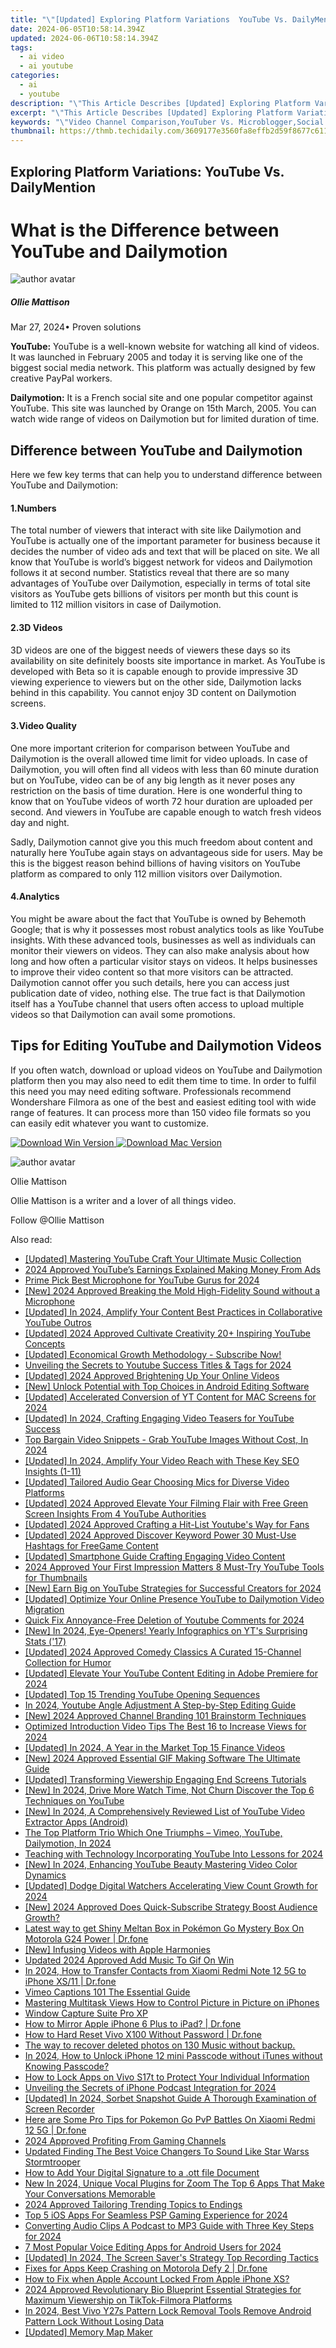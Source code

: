 ```yaml
---
title: "\"[Updated] Exploring Platform Variations  YouTube Vs. DailyMention\""
date: 2024-06-05T10:58:14.394Z
updated: 2024-06-06T10:58:14.394Z
tags:
  - ai video
  - ai youtube
categories:
  - ai
  - youtube
description: "\"This Article Describes [Updated] Exploring Platform Variations: YouTube Vs. DailyMention\""
excerpt: "\"This Article Describes [Updated] Exploring Platform Variations: YouTube Vs. DailyMention\""
keywords: "\"Video Channel Comparison,YouTuber Vs. Microblogger,Social Media Content Strategies,Media Platform Dynamics,Vlog Vs. Tweets Analysis,Engagement Metrics: YouTube,Mention Impact on Followers\""
thumbnail: https://thmb.techidaily.com/3609177e3560fa8effb2d59f8677c6110107a707b47535bc397c5818cfbe880e.jpg
---
```


## Exploring Platform Variations: YouTube Vs. DailyMention

# What is the Difference between YouTube and Dailymotion

![author avatar](https://images.wondershare.com/filmora/article-images/ollie-mattison.jpg)

##### Ollie Mattison

 Mar 27, 2024• Proven solutions

**YouTube:** YouTube is a well-known website for watching all kind of videos. It was launched in February 2005 and today it is serving like one of the biggest social media network. This platform was actually designed by few creative PayPal workers.

**Dailymotion:** It is a French social site and one popular competitor against YouTube. This site was launched by Orange on 15th March, 2005\. You can watch wide range of videos on Dailymotion but for limited duration of time.

## Difference between YouTube and Dailymotion

 Here we few key terms that can help you to understand difference between YouTube and Dailymotion:

#### 1.Numbers

 The total number of viewers that interact with site like Dailymotion and YouTube is actually one of the important parameter for business because it decides the number of video ads and text that will be placed on site. We all know that YouTube is world’s biggest network for videos and Dailymotion follows it at second number. Statistics reveal that there are so many advantages of YouTube over Dailymotion, especially in terms of total site visitors as YouTube gets billions of visitors per month but this count is limited to 112 million visitors in case of Dailymotion.

#### 2.3D Videos

 3D videos are one of the biggest needs of viewers these days so its availability on site definitely boosts site importance in market. As YouTube is developed with Beta so it is capable enough to provide impressive 3D viewing experience to viewers but on the other side, Dailymotion lacks behind in this capability. You cannot enjoy 3D content on Dailymotion screens.

#### 3.Video Quality

 One more important criterion for comparison between YouTube and Dailymotion is the overall allowed time limit for video uploads. In case of Dailymotion, you will often find all videos with less than 60 minute duration but on YouTube, video can be of any big length as it never poses any restriction on the basis of time duration. Here is one wonderful thing to know that on YouTube videos of worth 72 hour duration are uploaded per second. And viewers in YouTube are capable enough to watch fresh videos day and night.

 Sadly, Dailymotion cannot give you this much freedom about content and naturally here YouTube again stays on advantageous side for users. May be this is the biggest reason behind billions of having visitors on YouTube platform as compared to only 112 million visitors over Dailymotion.

#### 4.Analytics

 You might be aware about the fact that YouTube is owned by Behemoth Google; that is why it possesses most robust analytics tools as like YouTube insights. With these advanced tools, businesses as well as individuals can monitor their viewers on videos. They can also make analysis about how long and how often a particular visitor stays on videos. It helps businesses to improve their video content so that more visitors can be attracted. Dailymotion cannot offer you such details, here you can access just publication date of video, nothing else. The true fact is that Dailymotion itself has a YouTube channel that users often access to upload multiple videos so that Dailymotion can avail some promotions.

## Tips for Editing YouTube and Dailymotion Videos

 If you often watch, download or upload videos on YouTube and Dailymotion platform then you may also need to edit them time to time. In order to fulfil this need you may need editing software. Professionals recommend Wondershare Filmora as one of the best and easiest editing tool with wide range of features. It can process more than 150 video file formats so you can easily edit whatever you want to customize.

[![Download Win Version](https://images.wondershare.com/filmora/guide/download-btn-win.jpg) ](https://tools.techidaily.com/wondershare/filmora/download/) [![Download Mac Version](https://images.wondershare.com/filmora/guide/download-btn-mac.jpg) ](https://tools.techidaily.com/wondershare/filmora/download/)

![author avatar](https://images.wondershare.com/filmora/article-images/ollie-mattison.jpg)

Ollie Mattison

Ollie Mattison is a writer and a lover of all things video.

Follow @Ollie Mattison

<span class="atpl-alsoreadstyle">Also read:</span>
<div><ul>
<li><a href="https://facebook-video-footage.techidaily.com/updated-mastering-youtube-craft-your-ultimate-music-collection/"><u>[Updated] Mastering YouTube  Craft Your Ultimate Music Collection</u></a></li>
<li><a href="https://facebook-video-footage.techidaily.com/2024-approved-youtubes-earnings-explained-making-money-from-ads/"><u>2024 Approved  YouTube’s Earnings Explained  Making Money From Ads</u></a></li>
<li><a href="https://facebook-video-footage.techidaily.com/prime-pick-best-microphone-for-youtube-gurus-for-2024/"><u>Prime Pick  Best Microphone for YouTube Gurus for 2024</u></a></li>
<li><a href="https://facebook-video-footage.techidaily.com/new-2024-approved-breaking-the-mold-high-fidelity-sound-without-a-microphone/"><u>[New] 2024 Approved  Breaking the Mold  High-Fidelity Sound without a Microphone</u></a></li>
<li><a href="https://facebook-video-footage.techidaily.com/updated-in-2024-amplify-your-content-best-practices-in-collaborative-youtube-outros/"><u>[Updated] In 2024, Amplify Your Content  Best Practices in Collaborative YouTube Outros</u></a></li>
<li><a href="https://facebook-video-footage.techidaily.com/updated-2024-approved-cultivate-creativity-20plus-inspiring-youtube-concepts/"><u>[Updated] 2024 Approved  Cultivate Creativity  20+ Inspiring YouTube Concepts</u></a></li>
<li><a href="https://facebook-video-footage.techidaily.com/updated-economical-growth-methodology-subscribe-now/"><u>[Updated] Economical Growth Methodology - Subscribe Now!</u></a></li>
<li><a href="https://facebook-video-footage.techidaily.com/unveiling-the-secrets-to-youtube-success-titles-and-tags-for-2024/"><u>Unveiling the Secrets to Youtube Success  Titles & Tags for 2024</u></a></li>
<li><a href="https://facebook-video-footage.techidaily.com/updated-2024-approved-brightening-up-your-online-videos/"><u>[Updated] 2024 Approved  Brightening Up Your Online Videos</u></a></li>
<li><a href="https://facebook-video-footage.techidaily.com/new-unlock-potential-with-top-choices-in-android-editing-software/"><u>[New] Unlock Potential with Top Choices in Android Editing Software</u></a></li>
<li><a href="https://facebook-video-footage.techidaily.com/updated-accelerated-conversion-of-yt-content-for-mac-screens-for-2024/"><u>[Updated] Accelerated Conversion of YT Content for MAC Screens for 2024</u></a></li>
<li><a href="https://facebook-video-footage.techidaily.com/updated-in-2024-crafting-engaging-video-teasers-for-youtube-success/"><u>[Updated] In 2024, Crafting Engaging Video Teasers for YouTube Success</u></a></li>
<li><a href="https://facebook-video-footage.techidaily.com/top-bargain-video-snippets-grab-youtube-images-without-cost-in-2024/"><u>Top Bargain Video Snippets - Grab YouTube Images Without Cost, In 2024</u></a></li>
<li><a href="https://facebook-video-footage.techidaily.com/updated-in-2024-amplify-your-video-reach-with-these-key-seo-insights-1-11/"><u>[Updated] In 2024, Amplify Your Video Reach with These Key SEO Insights (1-11)</u></a></li>
<li><a href="https://facebook-video-footage.techidaily.com/updated-tailored-audio-gear-choosing-mics-for-diverse-video-platforms/"><u>[Updated] Tailored Audio Gear  Choosing Mics for Diverse Video Platforms</u></a></li>
<li><a href="https://facebook-video-footage.techidaily.com/updated-2024-approved-elevate-your-filming-flair-with-free-green-screen-insights-from-4-youtube-authorities/"><u>[Updated] 2024 Approved  Elevate Your Filming Flair with Free Green Screen Insights From 4 YouTube Authorities</u></a></li>
<li><a href="https://facebook-video-footage.techidaily.com/updated-2024-approved-crafting-a-hit-list-youtubes-way-for-fans/"><u>[Updated] 2024 Approved  Crafting a Hit-List  Youtube's Way for Fans</u></a></li>
<li><a href="https://facebook-video-footage.techidaily.com/updated-2024-approved-discover-keyword-power-30-must-use-hashtags-for-freegame-content/"><u>[Updated] 2024 Approved  Discover Keyword Power  30 Must-Use Hashtags for FreeGame Content</u></a></li>
<li><a href="https://facebook-video-footage.techidaily.com/updated-smartphone-guide-crafting-engaging-video-content/"><u>[Updated] Smartphone Guide  Crafting Engaging Video Content</u></a></li>
<li><a href="https://facebook-video-footage.techidaily.com/2024-approved-your-first-impression-matters-8-must-try-youtube-tools-for-thumbnails/"><u>2024 Approved  Your First Impression Matters  8 Must-Try YouTube Tools for Thumbnails</u></a></li>
<li><a href="https://facebook-video-footage.techidaily.com/new-earn-big-on-youtube-strategies-for-successful-creators-for-2024/"><u>[New] Earn Big on YouTube  Strategies for Successful Creators for 2024</u></a></li>
<li><a href="https://facebook-video-footage.techidaily.com/updated-optimize-your-online-presence-youtube-to-dailymotion-video-migration/"><u>[Updated] Optimize Your Online Presence  YouTube to Dailymotion Video Migration</u></a></li>
<li><a href="https://facebook-video-footage.techidaily.com/quick-fix-annoyance-free-deletion-of-youtube-comments-for-2024/"><u>Quick Fix  Annoyance-Free Deletion of Youtube Comments for 2024</u></a></li>
<li><a href="https://facebook-video-footage.techidaily.com/new-in-2024-eye-openers-yearly-infographics-on-yts-surprising-stats-17/"><u>[New] In 2024, Eye-Openers! Yearly Infographics on YT's Surprising Stats ('17)</u></a></li>
<li><a href="https://facebook-video-footage.techidaily.com/updated-2024-approved-comedy-classics-a-curated-15-channel-collection-for-humor/"><u>[Updated] 2024 Approved  Comedy Classics  A Curated 15-Channel Collection for Humor</u></a></li>
<li><a href="https://facebook-video-footage.techidaily.com/updated-elevate-your-youtube-content-editing-in-adobe-premiere-for-2024/"><u>[Updated] Elevate Your YouTube Content  Editing in Adobe Premiere for 2024</u></a></li>
<li><a href="https://facebook-video-footage.techidaily.com/updated-top-15-trending-youtube-opening-sequences/"><u>[Updated] Top 15 Trending YouTube Opening Sequences</u></a></li>
<li><a href="https://facebook-video-footage.techidaily.com/in-2024-youtube-angle-adjustment-a-step-by-step-editing-guide/"><u>In 2024, Youtube Angle Adjustment  A Step-by-Step Editing Guide</u></a></li>
<li><a href="https://facebook-video-footage.techidaily.com/new-2024-approved-channel-branding-101-brainstorm-techniques/"><u>[New] 2024 Approved  Channel Branding 101  Brainstorm Techniques</u></a></li>
<li><a href="https://facebook-video-footage.techidaily.com/optimized-introduction-video-tips-the-best-16-to-increase-views-for-2024/"><u>Optimized Introduction Video Tips  The Best 16 to Increase Views for 2024</u></a></li>
<li><a href="https://facebook-video-footage.techidaily.com/updated-in-2024-a-year-in-the-market-top-15-finance-videos/"><u>[Updated] In 2024, A Year in the Market  Top 15 Finance Videos</u></a></li>
<li><a href="https://facebook-video-footage.techidaily.com/new-2024-approved-essential-gif-making-software-the-ultimate-guide/"><u>[New] 2024 Approved  Essential GIF Making Software  The Ultimate Guide</u></a></li>
<li><a href="https://facebook-video-footage.techidaily.com/updated-transforming-viewership-engaging-end-screens-tutorials/"><u>[Updated] Transforming Viewership  Engaging End Screens Tutorials</u></a></li>
<li><a href="https://facebook-video-footage.techidaily.com/new-in-2024-drive-more-watch-time-not-churn-discover-the-top-6-techniques-on-youtube/"><u>[New] In 2024, Drive More Watch Time, Not Churn  Discover the Top 6 Techniques on YouTube</u></a></li>
<li><a href="https://facebook-video-footage.techidaily.com/new-in-2024-a-comprehensively-reviewed-list-of-youtube-video-extractor-apps-android/"><u>[New] In 2024, A Comprehensively Reviewed List of YouTube Video Extractor Apps (Android)</u></a></li>
<li><a href="https://facebook-video-footage.techidaily.com/the-top-platform-trio-which-one-triumphs-vimeo-youtube-dailymotion-in-2024/"><u>The Top Platform Trio  Which One Triumphs – Vimeo, YouTube, Dailymotion, In 2024</u></a></li>
<li><a href="https://facebook-video-footage.techidaily.com/teaching-with-technology-incorporating-youtube-into-lessons-for-2024/"><u>Teaching with Technology  Incorporating YouTube Into Lessons for 2024</u></a></li>
<li><a href="https://facebook-video-footage.techidaily.com/new-in-2024-enhancing-youtube-beauty-mastering-video-color-dynamics/"><u>[New] In 2024, Enhancing YouTube Beauty  Mastering Video Color Dynamics</u></a></li>
<li><a href="https://facebook-video-footage.techidaily.com/updated-dodge-digital-watchers-accelerating-view-count-growth-for-2024/"><u>[Updated] Dodge Digital Watchers  Accelerating View Count Growth for 2024</u></a></li>
<li><a href="https://facebook-video-footage.techidaily.com/new-2024-approved-does-quick-subscribe-strategy-boost-audience-growth/"><u>[New] 2024 Approved  Does Quick-Subscribe Strategy Boost Audience Growth?</u></a></li>
<li><a href="https://android-pokemon-go.techidaily.com/latest-way-to-get-shiny-meltan-box-in-pokemon-go-mystery-box-on-motorola-g24-power-drfone-by-drfone-virtual-android/"><u>Latest way to get Shiny Meltan Box in Pokémon Go Mystery Box On Motorola G24 Power | Dr.fone</u></a></li>
<li><a href="https://some-techniques.techidaily.com/new-infusing-videos-with-apple-harmonies/"><u>[New] Infusing Videos with Apple Harmonies</u></a></li>
<li><a href="https://audio-shaping.techidaily.com/updated-2024-approved-add-music-to-gif-on-win/"><u>Updated 2024 Approved Add Music To Gif On Win</u></a></li>
<li><a href="https://android-transfer.techidaily.com/in-2024-how-to-transfer-contacts-from-xiaomi-redmi-note-12-5g-to-iphone-xs11-drfone-by-drfone-transfer-from-android-transfer-from-android/"><u>In 2024, How to Transfer Contacts from Xiaomi Redmi Note 12 5G to iPhone XS/11 | Dr.fone</u></a></li>
<li><a href="https://vimeo-videos.techidaily.com/vimeo-captions-101-the-essential-guide/"><u>Vimeo Captions 101  The Essential Guide</u></a></li>
<li><a href="https://extra-resources.techidaily.com/mastering-multitask-views-how-to-control-picture-in-picture-on-iphones/"><u>Mastering Multitask Views  How to Control Picture in Picture on iPhones</u></a></li>
<li><a href="https://digital-screen-recording.techidaily.com/window-capture-suite-pro-xp/"><u>Window Capture Suite Pro XP</u></a></li>
<li><a href="https://screen-mirror.techidaily.com/how-to-mirror-apple-iphone-6-plus-to-ipad-drfone-by-drfone-ios/"><u>How to Mirror Apple iPhone 6 Plus to iPad? | Dr.fone</u></a></li>
<li><a href="https://techidaily.com/how-to-hard-reset-vivo-x100-without-password-drfone-by-drfone-reset-android-reset-android/"><u>How to Hard Reset Vivo X100 Without Password | Dr.fone</u></a></li>
<li><a href="https://techidaily.com/the-way-to-recover-deleted-photos-on-130-music-without-backup-by-fonelab-android-recover-photos/"><u>The way to recover deleted photos on 130 Music without backup.</u></a></li>
<li><a href="https://ios-unlock.techidaily.com/in-2024-how-to-unlock-iphone-12-mini-passcode-without-itunes-without-knowing-passcode-by-drfone-ios/"><u>In 2024, How to Unlock iPhone 12 mini Passcode without iTunes without Knowing Passcode?</u></a></li>
<li><a href="https://android-unlock.techidaily.com/how-to-lock-apps-on-vivo-s17t-to-protect-your-individual-information-by-drfone-android/"><u>How to Lock Apps on Vivo S17t to Protect Your Individual Information</u></a></li>
<li><a href="https://some-skills.techidaily.com/unveiling-the-secrets-of-iphone-podcast-integration-for-2024/"><u>Unveiling the Secrets of iPhone Podcast Integration for 2024</u></a></li>
<li><a href="https://screen-mirroring-recording.techidaily.com/updated-in-2024-sorbet-snapshot-guide-a-thorough-examination-of-screen-recorder/"><u>[Updated] In 2024, Sorbet Snapshot Guide  A Thorough Examination of Screen Recorder</u></a></li>
<li><a href="https://android-pokemon-go.techidaily.com/here-are-some-pro-tips-for-pokemon-go-pvp-battles-on-xiaomi-redmi-12-5g-drfone-by-drfone-virtual-android/"><u>Here are Some Pro Tips for Pokemon Go PvP Battles On Xiaomi Redmi 12 5G | Dr.fone</u></a></li>
<li><a href="https://youtube-help.techidaily.com/2024-approved-profiting-from-gaming-channels/"><u>2024 Approved  Profiting From Gaming Channels</u></a></li>
<li><a href="https://ai-voice-clone.techidaily.com/updated-finding-the-best-voice-changers-to-sound-like-star-warss-stormtrooper/"><u>Updated Finding The Best Voice Changers To Sound Like Star Warss Stormtrooper</u></a></li>
<li><a href="https://phone-solutions.techidaily.com/how-to-add-your-digital-signature-to-a-ott-file-document-by-ldigisigner-sign-a-word-sign-a-word/"><u>How to Add Your Digital Signature to a .ott file Document</u></a></li>
<li><a href="https://audio-shaping.techidaily.com/new-in-2024-unique-vocal-plugins-for-zoom-the-top-6-apps-that-make-your-conversations-memorable/"><u>New In 2024, Unique Vocal Plugins for Zoom The Top 6 Apps That Make Your Conversations Memorable</u></a></li>
<li><a href="https://youtube-stream.techidaily.com/2024-approved-tailoring-trending-topics-to-endings/"><u>2024 Approved  Tailoring Trending Topics to Endings</u></a></li>
<li><a href="https://screen-capture.techidaily.com/top-5-ios-apps-for-seamless-psp-gaming-experience-for-2024/"><u>Top 5 iOS Apps For Seamless PSP Gaming Experience for 2024</u></a></li>
<li><a href="https://sound-tweaking.techidaily.com/converting-audio-clips-a-podcast-to-mp3-guide-with-three-key-steps-for-2024/"><u>Converting Audio Clips A Podcast to MP3 Guide with Three Key Steps for 2024</u></a></li>
<li><a href="https://sound-tweaking.techidaily.com/7-most-popular-voice-editing-apps-for-android-users-for-2024/"><u>7 Most Popular Voice Editing Apps for Android Users for 2024</u></a></li>
<li><a href="https://screen-mirroring-recording.techidaily.com/updated-in-2024-the-screen-savers-strategy-top-recording-tactics/"><u>[Updated] In 2024, The Screen Saver's Strategy  Top Recording Tactics</u></a></li>
<li><a href="https://howto.techidaily.com/fixes-for-apps-keep-crashing-on-motorola-defy-2-drfone-by-drfone-fix-android-problems-fix-android-problems/"><u>Fixes for Apps Keep Crashing on Motorola Defy 2 | Dr.fone</u></a></li>
<li><a href="https://apple-account.techidaily.com/how-to-fix-when-apple-account-locked-from-apple-iphone-xs-by-drfone-ios/"><u>How to Fix when Apple Account Locked From Apple iPhone XS?</u></a></li>
<li><a href="https://tiktok-video-recordings.techidaily.com/2024-approved-revolutionary-bio-blueprint-essential-strategies-for-maximum-viewership-on-tiktok-filmora-platforms/"><u>2024 Approved  Revolutionary Bio Blueprint  Essential Strategies for Maximum Viewership on TikTok-Filmora Platforms</u></a></li>
<li><a href="https://android-unlock.techidaily.com/in-2024-best-vivo-y27s-pattern-lock-removal-tools-remove-android-pattern-lock-without-losing-data-by-drfone-android/"><u>In 2024, Best Vivo Y27s Pattern Lock Removal Tools Remove Android Pattern Lock Without Losing Data</u></a></li>
<li><a href="https://facebook-video-recording.techidaily.com/updated-memory-map-maker/"><u>[Updated] Memory Map Maker</u></a></li>
</ul></div>

<ins class="adsbygoogle"
      style="display:block"
      data-ad-client="ca-pub-7571918770474297"
      data-ad-slot="8358498916"
      data-ad-format="auto"
      data-full-width-responsive="true"></ins>